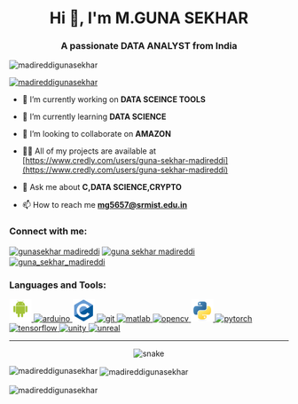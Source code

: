 <h1 align="center">Hi 👋, I'm M.GUNA SEKHAR</h1>
<h3 align="center">A passionate DATA ANALYST from India</h3>

<p align="left"> <img src="https://komarev.com/ghpvc/?username=madireddigunasekhar&label=Profile%20views&color=0e75b6&style=flat" alt="madireddigunasekhar" /> </p>

<p align="left"> <a href="https://github.com/ryo-ma/github-profile-trophy"><img src="https://github-profile-trophy.vercel.app/?username=madireddigunasekhar" alt="madireddigunasekhar" /></a> </p>

- 🔭 I’m currently working on **DATA SCEINCE TOOLS**

- 🌱 I’m currently learning **DATA SCIENCE**

- 👯 I’m looking to collaborate on **AMAZON**

- 👨‍💻 All of my projects are available at [https://www.credly.com/users/guna-sekhar-madireddi](https://www.credly.com/users/guna-sekhar-madireddi)

- 💬 Ask me about **C,DATA SCIENCE,CRYPTO**

- 📫 How to reach me **mg5657@srmist.edu.in**

<h3 align="left">Connect with me:</h3>
<p align="left">
<a href="https://linkedin.com/in/gunasekhar madireddi" target="blank"><img align="center" src="https://raw.githubusercontent.com/rahuldkjain/github-profile-readme-generator/master/src/images/icons/Social/linked-in-alt.svg" alt="gunasekhar madireddi" height="30" width="40" /></a>
<a href="https://fb.com/guna sekhar madireddi" target="blank"><img align="center" src="https://raw.githubusercontent.com/rahuldkjain/github-profile-readme-generator/master/src/images/icons/Social/facebook.svg" alt="guna sekhar madireddi" height="30" width="40" /></a>
<a href="https://instagram.com/guna_sekhar_madireddi" target="blank"><img align="center" src="https://raw.githubusercontent.com/rahuldkjain/github-profile-readme-generator/master/src/images/icons/Social/instagram.svg" alt="guna_sekhar_madireddi" height="30" width="40" /></a>
</p>


<h3 align="left">Languages and Tools:</h3>
<p align="left"> <a href="https://developer.android.com" target="_blank"> <img src="https://raw.githubusercontent.com/devicons/devicon/master/icons/android/android-original-wordmark.svg" alt="android" width="40" height="40"/> </a> <a href="https://www.arduino.cc/" target="_blank"> <img src="https://cdn.worldvectorlogo.com/logos/arduino-1.svg" alt="arduino" width="40" height="40"/> </a> <a href="https://www.cprogramming.com/" target="_blank"> <img src="https://raw.githubusercontent.com/devicons/devicon/master/icons/c/c-original.svg" alt="c" width="40" height="40"/> </a> <a href="https://git-scm.com/" target="_blank"> <img src="https://www.vectorlogo.zone/logos/git-scm/git-scm-icon.svg" alt="git" width="40" height="40"/> </a> <a href="https://www.mathworks.com/" target="_blank"> <img src="https://upload.wikimedia.org/wikipedia/commons/2/21/Matlab_Logo.png" alt="matlab" width="40" height="40"/> </a> <a href="https://opencv.org/" target="_blank"> <img src="https://www.vectorlogo.zone/logos/opencv/opencv-icon.svg" alt="opencv" width="40" height="40"/> </a> <a href="https://www.python.org" target="_blank"> <img src="https://raw.githubusercontent.com/devicons/devicon/master/icons/python/python-original.svg" alt="python" width="40" height="40"/> </a> <a href="https://pytorch.org/" target="_blank"> <img src="https://www.vectorlogo.zone/logos/pytorch/pytorch-icon.svg" alt="pytorch" width="40" height="40"/> </a> <a href="https://www.tensorflow.org" target="_blank"> <img src="https://www.vectorlogo.zone/logos/tensorflow/tensorflow-icon.svg" alt="tensorflow" width="40" height="40"/> </a> <a href="https://unity.com/" target="_blank"> <img src="https://www.vectorlogo.zone/logos/unity3d/unity3d-icon.svg" alt="unity" width="40" height="40"/> </a> <a href="https://unrealengine.com/" target="_blank"> <img src="https://raw.githubusercontent.com/kenangundogan/fontisto/036b7eca71aab1bef8e6a0518f7329f13ed62f6b/icons/svg/brand/unreal-engine.svg" alt="unreal" width="40" height="40"/> </a> </p>
<hr>

<p align="center">
  <img src="https://github.com/ishikkkkaaaa/ishikkkkaaaa/raw/output/github-contribution-grid-snake.svg" alt="snake"></center>
</p>
<p><img align="left" src="https://github-readme-stats.vercel.app/api/top-langs?username=madireddigunasekhar&show_icons=true&locale=en&layout=compact" alt="madireddigunasekhar" /></p>

<p>&nbsp;<img align="center" src="https://github-readme-stats.vercel.app/api?username=madireddigunasekhar&show_icons=true&locale=en" alt="madireddigunasekhar" /></p>

<p><img align="center" src="https://github-readme-streak-stats.herokuapp.com/?user=madireddigunasekhar&" alt="madireddigunasekhar" /></p>
